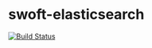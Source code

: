 # swoft-elasticsearch

[![Build Status](https://travis-ci.org/limingxinleo/swoft-elasticsearch.svg?branch=master)](https://travis-ci.org/limingxinleo/swoft-elasticsearch)